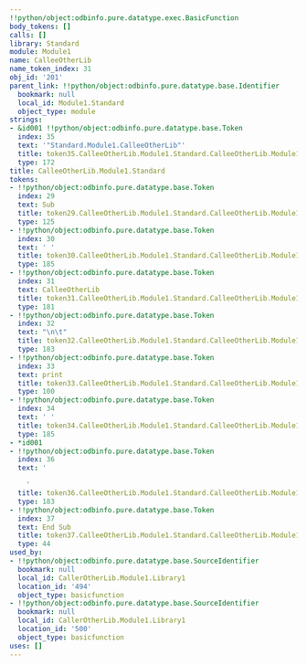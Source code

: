 ```yaml
---
!!python/object:odbinfo.pure.datatype.exec.BasicFunction
body_tokens: []
calls: []
library: Standard
module: Module1
name: CalleeOtherLib
name_token_index: 31
obj_id: '201'
parent_link: !!python/object:odbinfo.pure.datatype.base.Identifier
  bookmark: null
  local_id: Module1.Standard
  object_type: module
strings:
- &id001 !!python/object:odbinfo.pure.datatype.base.Token
  index: 35
  text: '"Standard.Module1.CalleeOtherLib"'
  title: token35.CalleeOtherLib.Module1.Standard.CalleeOtherLib.Module1.Standard
  type: 172
title: CalleeOtherLib.Module1.Standard
tokens:
- !!python/object:odbinfo.pure.datatype.base.Token
  index: 29
  text: Sub
  title: token29.CalleeOtherLib.Module1.Standard.CalleeOtherLib.Module1.Standard
  type: 125
- !!python/object:odbinfo.pure.datatype.base.Token
  index: 30
  text: ' '
  title: token30.CalleeOtherLib.Module1.Standard.CalleeOtherLib.Module1.Standard
  type: 185
- !!python/object:odbinfo.pure.datatype.base.Token
  index: 31
  text: CalleeOtherLib
  title: token31.CalleeOtherLib.Module1.Standard.CalleeOtherLib.Module1.Standard
  type: 181
- !!python/object:odbinfo.pure.datatype.base.Token
  index: 32
  text: "\n\t"
  title: token32.CalleeOtherLib.Module1.Standard.CalleeOtherLib.Module1.Standard
  type: 183
- !!python/object:odbinfo.pure.datatype.base.Token
  index: 33
  text: print
  title: token33.CalleeOtherLib.Module1.Standard.CalleeOtherLib.Module1.Standard
  type: 100
- !!python/object:odbinfo.pure.datatype.base.Token
  index: 34
  text: ' '
  title: token34.CalleeOtherLib.Module1.Standard.CalleeOtherLib.Module1.Standard
  type: 185
- *id001
- !!python/object:odbinfo.pure.datatype.base.Token
  index: 36
  text: '

    '
  title: token36.CalleeOtherLib.Module1.Standard.CalleeOtherLib.Module1.Standard
  type: 183
- !!python/object:odbinfo.pure.datatype.base.Token
  index: 37
  text: End Sub
  title: token37.CalleeOtherLib.Module1.Standard.CalleeOtherLib.Module1.Standard
  type: 44
used_by:
- !!python/object:odbinfo.pure.datatype.base.SourceIdentifier
  bookmark: null
  local_id: CallerOtherLib.Module1.Library1
  location_id: '494'
  object_type: basicfunction
- !!python/object:odbinfo.pure.datatype.base.SourceIdentifier
  bookmark: null
  local_id: CallerOtherLib.Module1.Library1
  location_id: '500'
  object_type: basicfunction
uses: []
---
```

